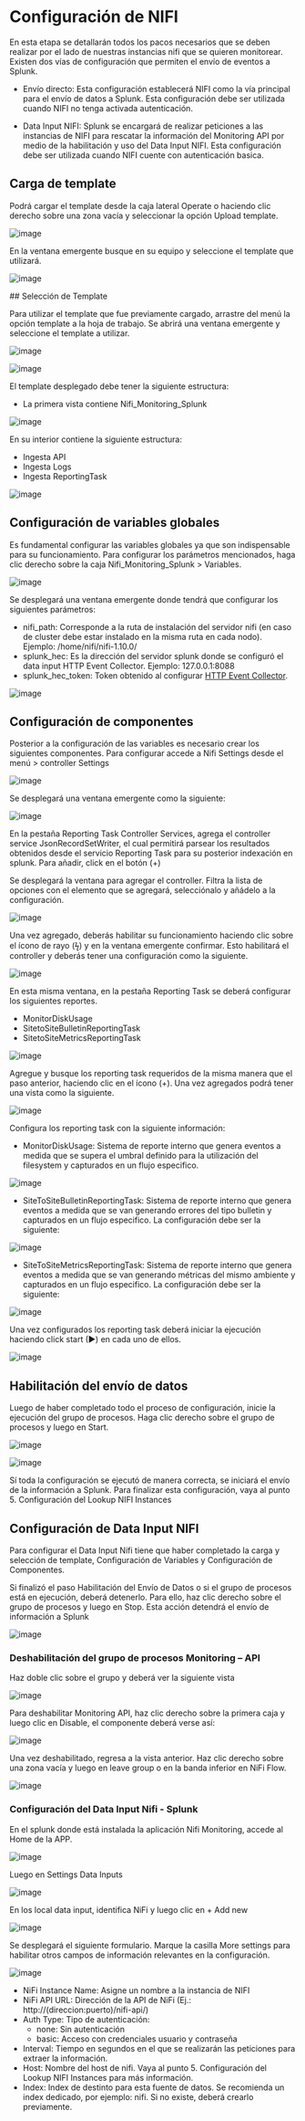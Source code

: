 # Configuración de NIFI

En esta etapa se detallarán todos los pacos necesarios que se deben realizar por el lado de nuestras instancias nifi que se quieren monitorear. Existen dos vías de configuración que permiten el envío de eventos a Splunk.

- Envío directo: Esta configuración establecerá NIFI como la vía principal para el envío de datos a Splunk. Esta configuración debe ser utilizada cuando NIFI no tenga activada autenticación.

- Data Input NIFI: Splunk se encargará de realizar peticiones a las instancias de NIFI para rescatar la información del Monitoring API por medio de la habilitación y uso del Data Input NIFI. Esta configuración debe ser utilizada cuando NIFI cuente con autenticación basica.



## Carga de template

Podrá cargar el template desde la caja lateral Operate o haciendo clic derecho sobre una zona vacía y seleccionar la opción Upload template.

![image](/assets/images/nifi/add_template.png)

En la ventana emergente busque en su equipo y seleccione el template que utilizará.

![image](/assets/images/nifi/upload_template.png)

## Selección de Template

Para utilizar el template que fue previamente cargado, arrastre del menú la opción template a la hoja de trabajo. Se abrirá una ventana emergente y seleccione el template a utilizar.

![image](/assets/images/nifi/select_template.png)

![image](/assets/images/nifi/choose_template.png)

El template desplegado debe tener la siguiente estructura:

- La primera vista contiene Nifi_Monitoring_Splunk

![image](/assets/images/nifi/nifi_monitoring_process_group.png)

En su interior contiene la siguiente estructura:

-	Ingesta API
-	Ingesta Logs
-	Ingesta ReportingTask

![image](/assets/images/nifi/nifi_monitoring_process_group_2.png)


## Configuración de variables globales

Es fundamental configurar las variables globales ya que son indispensable para su funcionamiento. Para configurar los parámetros mencionados, haga clic derecho sobre la caja Nifi_Monitoring_Splunk > Variables.

![image](/assets/images/nifi/set_variable.png)

Se desplegará una ventana emergente donde tendrá que configurar los siguientes parámetros:

- nifi_path: Corresponde a la ruta de instalación del servidor nifi (en caso de cluster debe estar instalado en la misma ruta en cada nodo). Ejemplo: /home/nifi/nifi-1.10.0/
- splunk_hec: Es la dirección del servidor splunk donde se configuró el data input HTTP Event Collector. Ejemplo: 127.0.0.1:8088
- splunk_hec_token: Token obtenido al configurar [HTTP Event Collector](/es/installation/#configuracion-de-http-event-collector-hec).

![image](/assets/images/nifi/set_variable_2.png)


## Configuración de componentes

Posterior a la configuración de las variables es necesario crear los siguientes componentes. Para configurar accede a Nifi Settings desde el menú > controller Settings

![image](/assets/images/nifi/controller_settings.png)

Se desplegará una ventana emergente como la siguiente:

![image](/assets/images/nifi/nifi_settings.png)

En la pestaña Reporting Task Controller Services, agrega el controller service JsonRecordSetWriter, el cual permitirá parsear los resultados obtenidos desde el servicio Reporting Task para su posterior indexación en splunk. Para añadir, click en el botón (+)

Se desplegará la ventana para agregar el controller. Filtra la lista de opciones con el elemento que se agregará, selecciónalo y añádelo a la configuración.

![image](/assets/images/nifi/add_controller_service.png)

Una vez agregado, deberás habilitar su funcionamiento haciendo clic sobre el ícono de rayo (ϟ) y en la ventana emergente confirmar. Esto habilitará el controller y deberás tener una configuración como la siguiente.

![image](/assets/images/nifi/nifi_settings_2.png)

En esta misma ventana, en la pestaña Reporting Task se deberá configurar los siguientes reportes.

- MonitorDiskUsage
- SitetoSiteBulletinReportingTask
- SitetoSiteMetricsReportingTask

![image](/assets/images/nifi/nifi_settings_3.png)

Agregue y busque los reporting task requeridos de la misma manera que el paso anterior, haciendo clic en el ícono (+). Una vez agregados podrá tener una vista como la siguiente.

![image](/assets/images/nifi/reporting_task.png)

Configura los reporting task con la siguiente información:

- MonitorDiskUsage: Sistema de reporte interno que genera eventos a medida que se supera el umbral definido para la utilización del filesystem y capturados en un flujo especifico.

![image](/assets/images/nifi/monitor_disk_usage.png)

- SiteToSiteBulletinReportingTask: Sistema de reporte interno que genera eventos a medida que se van generando errores del tipo bulletin y capturados en un flujo especifico. La configuración debe ser la siguiente:

![image](/assets/images/nifi/bulletin_reporting_task.png)

- SiteToSiteMetricsReportingTask: Sistema de reporte interno que genera eventos a medida que se van generando métricas del mismo ambiente y capturados en un flujo especifico. La configuración debe ser la siguiente:

![image](/assets/images/nifi/metrics_reporting_task.png)

Una vez configurados los reporting task deberá iniciar la ejecución haciendo click start (►) en cada uno de ellos.

![image](/assets/images/nifi/nifi_settings_4.png)

## Habilitación del envío de datos

Luego de haber completado todo el proceso de configuración, inicie la ejecución del grupo de procesos. Haga clic derecho sobre el grupo de procesos y luego en Start.

![image](/assets/images/nifi/enable_sending_1.png)

![image](/assets/images/nifi/enable_sending_2.png)

Sí toda la configuración se ejecutó de manera correcta, se iniciará el envío de la información a Splunk. Para finalizar esta configuración, vaya al punto 5. Configuración del Lookup NIFI Instances

## Configuración de Data Input NIFI

Para configurar el Data Input Nifi tiene que haber completado la carga y selección de template, Configuración de Variables y Configuración de Componentes.

Si finalizó el paso Habilitación del Envío de Datos o si el grupo de procesos está en ejecución, deberá detenerlo. Para ello, haz clic derecho sobre el grupo de procesos y luego en Stop. Esta acción detendrá el envío de información a Splunk

![image](/assets/images/nifi/disable_sending_data.png)

### Deshabilitación del grupo de procesos Monitoring – API
Haz doble clic sobre el grupo y deberá ver la siguiente vista

![image](/assets/images/nifi/disable_monitoring_api.png)

Para deshabilitar Monitoring API, haz clic derecho sobre la primera caja y luego clic en Disable, el componente deberá verse así:

![image](/assets/images/nifi/disable_monitoring_api_2.png)

Una vez deshabilitado, regresa a la vista anterior. Haz clic derecho sobre una zona vacía y luego en leave group o en la banda inferior en NiFi Flow.


![image](/assets/images/nifi/leave_group.png)

### Configuración del Data Input Nifi - Splunk
En el splunk donde está instalada la aplicación Nifi Monitoring, accede al Home de la APP.

![image](/assets/images/splunk/nifi_home.png)

Luego en Settings Data Inputs

![image](/assets/images/splunk/data_input_1.png)

En los local data input, identifica NiFi y luego clic en + Add new

![image](/assets/images/splunk/data_input_2.png)

Se desplegará el siguiente formulario. Marque la casilla More settings para habilitar otros campos de información relevantes en la configuración. 

![image](/assets/images/splunk/data_input_3.png)

- NiFi Instance Name: Asigne un nombre a la instancia de NIFI
- NiFi API URL: Dirección de la API de NiFi (Ej.: http://(direccion:puerto)/nifi-api/)
- Auth Type: Tipo de autenticación:
    - none: Sin autenticación
    - basic: Acceso con credenciales usuario y contraseña
- Interval: Tiempo en segundos en el que se realizarán las peticiones para extraer la información.
- Host: Nombre del host de nifi. Vaya al punto 5. Configuración del Lookup NIFI Instances para más información.
- Index: Index de destinto para esta fuente de datos. Se recomienda un index dedicado, por ejemplo: nifi. Si no existe, deberá crearlo previamente.
